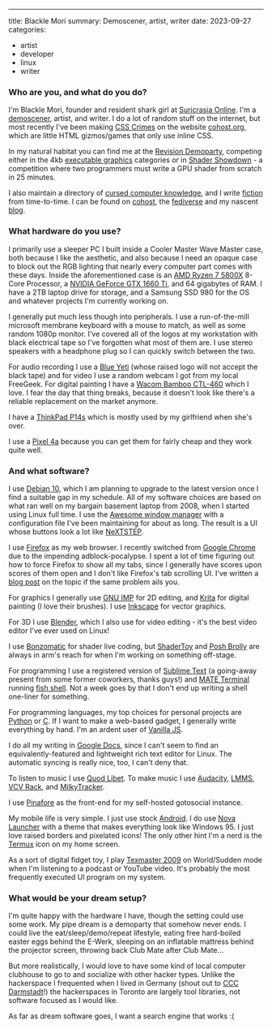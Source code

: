 ---
title: Blackle Mori
summary: Demoscener, artist, writer
date: 2023-09-27
categories:
- artist
- developer
- linux
- writer

### Who are you, and what do you do?

I'm Blackle Mori, founder and resident shark girl at [Suricrasia Online](https://suricrasia.online/ "Blackle's anthropomorphic shark-run ISP."). I'm a [demoscener](https://en.wikipedia.org/wiki/Demoscene "The Wikipedia entry for demoscene."), artist, and writer. I do a lot of random stuff on the internet, but most recently I've been making [CSS Crimes](https://cohost.org/rc/tagged/blackleposting "Blackle's CSS posts on cohost.") on the website [cohost.org][cohost], which are little HTML gizmos/games that only use inline CSS.

In my natural habitat you can find me at the [Revision Demoparty](https://revision-party.net/ "A demoscene event."), competing either in the 4kb [executable graphics](https://suricrasia.online/demoscene/ "Blackle's graphic demoscene entries.") categories or in [Shader Showdown](https://www.youtube.com/watch?t=5997&v=CoOqwPWkL_E&feature=youtu.be "A YouTube video showing Blackle's Shader Showdown entry.") - a competition where two programmers must write a GPU shader from scratch in 25 minutes.

I also maintain a directory of [cursed computer knowledge](https://suricrasia.online/iceberg/ "Blackle's directory of cursed computer knowledge."), and I write [fiction](https://suricrasia.online/unfiction/basilisk/ "Blackle's fiction.") from time-to-time. I can be found on [cohost](https://cohost.org/blackle "Blackle's cohost account."), the [fediverse](https://lethargic.talkative.fish/@suricrasia "Blackle's Mastodon account.") and my nascent [blog](https://suricrasia.online/blog/ "Blackle's weblog.").

### What hardware do you use?

I primarily use a sleeper PC I built inside a Cooler Master Wave Master case, both because I like the aesthetic, and also because I need an opaque case to block out the RGB lighting that nearly every computer part comes with these days. Inside the aforementioned case is an [AMD Ryzen 7 5800X][ryzen-7-5800x] 8-Core Processor, a [NVIDIA GeForce GTX 1660 Ti][geforce-gtx-1660-ti], and 64 gigabytes of RAM. I have a 2TB laptop drive for storage, and a Samsung SSD 980 for the OS and whatever projects I'm currently working on.

I generally put much less though into peripherals. I use a run-of-the-mill microsoft membrane keyboard with a mouse to match, as well as some random 1080p monitor. I've covered all of the logos at my workstation with black electrical tape so I've forgotten what most of them are. I use stereo speakers with a headphone plug so I can quickly switch between the two.

For audio recording I use a [Blue Yeti][yeti] (whose raised logo will not accept the black tape) and for video I use a random webcam I got from my local FreeGeek. For digital painting I have a [Wacom Bamboo CTL-460][bamboo] which I love. I fear the day that thing breaks, because it doesn't look like there's a reliable replacement on the market anymore.

I have a [ThinkPad P14s][thinkpad-p14s] which is mostly used by my girlfriend when she's over.

I use a [Pixel 4a][pixel-4a] because you can get them for fairly cheap and they work quite well.

### And what software?

I use [Debian 10][debian], which I am planning to upgrade to the latest version once I find a suitable gap in my schedule. All of my software choices are based on what ran well on my bargain basement laptop from 2008, when I started using Linux full time. I use the [Awesome window manager][awesome] with a configuration file I've been maintaining for about as long. The result is a UI whose buttons look a lot like [NeXTSTEP][].

I use [Firefox][] as my web browser. I recently switched from [Google Chrome][chrome] due to the impending adblock-pocalypse. I spent a lot of time figuring out how to force Firefox to show all my tabs, since I generally have scores upon scores of them open and I don't like Firefox's tab scrolling UI. I've written a [blog post](https://suricrasia.online/blog/firefox-chrome/ "Blackle's post about making Firefox act more like Chrome.") on the topic if the same problem ails you.

For graphics I generally use [GNU IMP][gimp] for 2D editing, and [Krita][] for digital painting (I love their brushes). I use [Inkscape][] for vector graphics.

For 3D I use [Blender][], which I also use for video editing - it's the best video editor I've ever used on Linux!

I use [Bonzomatic][] for shader live coding, but [ShaderToy][] and [Posh Brolly][posh-brolly] are always in arm's reach for when I'm working on something off-stage.

For programming I use a registered version of [Sublime Text][sublime-text] (a going-away present from some former coworkers, thanks guys!) and [MATE Terminal][mate-terminal] running [fish shell][fish]. Not a week goes by that I don't end up writing a shell one-liner for something.

For programming languages, my top choices for personal projects are [Python][] or [C][]. If I want to make a web-based gadget, I generally write everything by hand. I'm an ardent user of [Vanilla JS](http://vanilla-js.com/ "The Vanilla JS 'framework' site.").

I do all my writing in [Google Docs][google-docs], since I can't seem to find an equivalently-featured and lightweight rich text editor for Linux. The automatic syncing is really nice, too, I can't deny that.

To listen to music I use [Quod Libet][quod-libet]. To make music I use [Audacity][], [LMMS][], [VCV Rack][vcv-rack], and [MilkyTracker][].

I use [Pinafore][] as the front-end for my self-hosted gotosocial instance.

My mobile life is very simple. I just use stock [Android][]. I do use [Nova Launcher][nova-launcher-android] with a theme that makes everything look like Windows 95. I just love raised borders and pixelated icons! The only other hint I'm a nerd is the [Termux][termux-android] icon on my home screen.

As a sort of digital fidget toy, I play [Texmaster 2009][texmaster] on World/Sudden mode when I'm listening to a podcast or YouTube video. It's probably the most frequently executed UI program on my system.

### What would be your dream setup?

I'm quite happy with the hardware I have, though the setting could use some work. My pipe dream is a demoparty that somehow never ends. I could live the eat/sleep/demo/repeat lifestyle, eating free hard-boiled easter eggs behind the E-Werk, sleeping on an inflatable mattress behind the projector screen, throwing back Club Mate after Club Mate...

But more realistically, I would love to have some kind of local computer clubhouse to go to and socialize with other hacker types. Unlike the hackerspace I frequented when I lived in Germany (shout out to [CCC Darmstadt](https://www.chaos-darmstadt.de/hackspace/ "A hackerspace in Darmstadt, Germany.")!) the hackerspaces in Toronto are largely tool libraries, not software focused as I would like.

As far as dream software goes, I want a search engine that works :(

[android]: https://developers.google.com/android/?csw=1 "A mobile phone platform."
[audacity]: https://sourceforge.net/projects/audacity/ "An open-source, cross-platform audio editor."
[awesome]: https://awesomewm.org/ "A window manager for X."
[bamboo]: https://www.wacom.com/en-us/us/bamboo "Smaller pen/multi-touch tablets."
[blender]: https://www.blender.org/ "A free, open-source 3D renderer."
[bonzomatic]: https://github.com/Gargaj/Bonzomatic "A tool for live-coding shaders."
[c]: https://en.wikipedia.org/wiki/C_(programming_language) "A compiled programming language."
[chrome]: https://www.google.com/intl/en/chrome/ "A WebKit-based browser, where each tab runs in its own thread."
[cohost]: http://web.archive.org/web/20170520181209/http://cohost.org/ "A social network."
[debian]: https://www.debian.org/ "A Linux distribution."
[firefox]: https://www.mozilla.org/en-US/firefox/new/ "A cross-platform open-source web browser."
[fish]: https://fishshell.com/ "A command-line shell."
[geforce-gtx-1660-ti]: https://www.nvidia.com/en-us/geforce/graphics-cards/16-series/ "A GPU."
[gimp]: https://www.gimp.org/ "An open-source image editor."
[google-docs]: https://en.wikipedia.org/wiki/Google_Docs "A web-based office suite."
[inkscape]: https://inkscape.org/ "An open-source vector graphics program."
[krita]: https://krita.org/ "An open-source image editor."
[lmms]: https://lmms.io/ "A cross-platform audio creation tool."
[mate-terminal]: https://github.com/mate-desktop/mate-terminal "A shell terminal for Linux."
[milkytracker]: https://milkytracker.org/ "A audio tracker."
[nextstep]: https://en.wikipedia.org/wiki/NeXTSTEP "An operating system for NeXT computers."
[nova-launcher-android]: https://novalauncher.com/ "A launcher app for Android."
[pinafore]: https://pinafore.social/ "A web client for Mastodon."
[pixel-4a]: https://en.wikipedia.org/wiki/Pixel_4a "A 5.8 inch Android smartphone."
[posh-brolly]: https://www.poshbrolly.net/ "A shader editor."
[python]: https://www.python.org/ "An interpreted scripting language."
[quod-libet]: https://github.com/quodlibet/quodlibet "A cross-platform music library manager."
[ryzen-7-5800x]: https://www.amd.com/en/products/cpu/amd-ryzen-7-5800x "A CPU."
[shadertoy]: https://www.shadertoy.com/ "A web-based 3D shader tool."
[sublime-text]: http://www.sublimetext.com/ "A coder's text editor."
[termux-android]: https://termux.com "A terminal emulator and Linux environment app."
[texmaster]: https://tetrisconcept.net/threads/texmaster.2/ "A Tetris-like game."
[thinkpad-p14s]: https://www.lenovo.com/us/en/p/laptops/thinkpad/thinkpadp/thinkpad-p14s/22wsp14p4s1 "A 14 inch PC laptop."
[vcv-rack]: https://vcvrack.com/ "A virtual audio rack."
[yeti]: http://web.archive.org/web/20160413134343/http://www.bluemic.com:80/yeti/ "A USB microphone."
